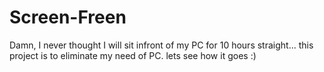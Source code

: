 # Screen-Freen
Damn, I never thought I will sit infront of my PC for 10 hours straight... this project is to eliminate my need of PC. lets see how it goes :)
